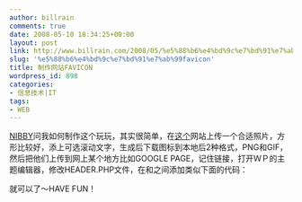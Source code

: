 ```yaml
---
author: billrain
comments: true
date: 2008-05-10 18:34:25+00:00
layout: post
link: http://www.billrain.com/2008/05/%e5%88%b6%e4%bd%9c%e7%bd%91%e7%ab%99favicon/
slug: '%e5%88%b6%e4%bd%9c%e7%bd%91%e7%ab%99favicon'
title: 制作网站FAVICON
wordpress_id: 898
categories:
- 信息技术|IT
tags:
- WEB
---
```


[NIBBY](http://www.season11.com/blog/)问我如何制作这个玩玩，其实很简单，在[这个](http://www.html-kit.com/favicon/)网站上传一个合适照片，方形比较好，添上可选滚动文字，生成后下载图标到本地后2种格式，PNG和GIF，然后把他们上传到网上某个地方比如GOOGLE PAGE，记住链接，打开ＷＰ的主题编辑器，修改HEADER.PHP文件，在<head>和</head>之间添加类似下面的代码：

<link href='[http://ibmainframe.googlegroups.com/web/preview1_16x16.JPG'](http://ibmainframe.googlegroups.com/web/preview1_16x16.JPG') rel='shortcut icon'/>  
<link href='[http://bp0.blogger.com/_lAHIYwHGO4A/RfpIdwiJ_KI/AAAAAAAABOU/7GDnb-4SnGI/s1600/animated_favicon1.gif'](http://bp0.blogger.com/_lAHIYwHGO4A/RfpIdwiJ_KI/AAAAAAAABOU/7GDnb-4SnGI/s1600/animated_favicon1.gif') rel='icon' type='image/gif'/>

就可以了～HAVE FUN！
